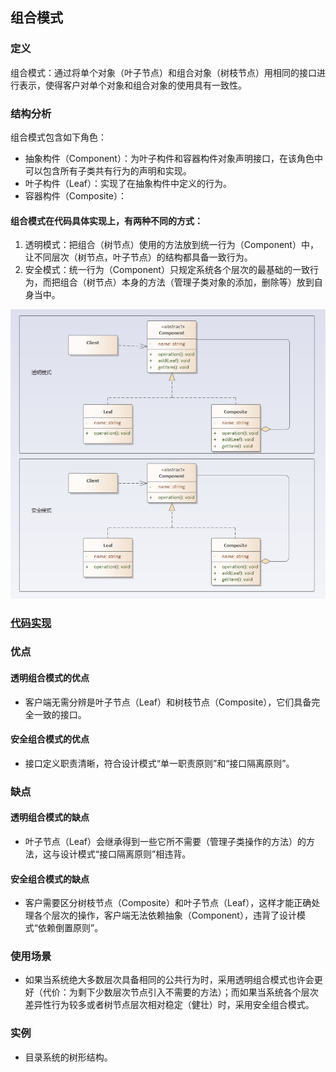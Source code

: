 ## 组合模式

### 定义
组合模式：通过将单个对象（叶子节点）和组合对象（树枝节点）用相同的接口进行表示，使得客户对单个对象和组合对象的使用具有一致性。

### 结构分析
组合模式包含如下角色：
- 抽象构件（Component）：为叶子构件和容器构件对象声明接口，在该角色中可以包含所有子类共有行为的声明和实现。
- 叶子构件（Leaf）：实现了在抽象构件中定义的行为。
- 容器构件（Composite）：

#### 组合模式在代码具体实现上，有两种不同的方式：
1. 透明模式：把组合（树节点）使用的方法放到统一行为（Component）中，让不同层次（树节点，叶子节点）的结构都具备一致行为。
2. 安全模式：统一行为（Component）只规定系统各个层次的最基础的一致行为，而把组合（树节点）本身的方法（管理子类对象的添加，删除等）放到自身当中。

![Composite](../../images/pattern/Composite.png)  

### [代码实现](../../code/composite)

### 优点

#### 透明组合模式的优点
- 客户端无需分辨是叶子节点（Leaf）和树枝节点（Composite），它们具备完全一致的接口。

#### 安全组合模式的优点
- 接口定义职责清晰，符合设计模式“单一职责原则”和“接口隔离原则”。

### 缺点

#### 透明组合模式的缺点
- 叶子节点（Leaf）会继承得到一些它所不需要（管理子类操作的方法）的方法，这与设计模式“接口隔离原则”相违背。

#### 安全组合模式的缺点

- 客户需要区分树枝节点（Composite）和叶子节点（Leaf），这样才能正确处理各个层次的操作，客户端无法依赖抽象（Component），违背了设计模式“依赖倒置原则”。

### 使用场景
- 如果当系统绝大多数层次具备相同的公共行为时，采用透明组合模式也许会更好（代价：为剩下少数层次节点引入不需要的方法）；而如果当系统各个层次差异性行为较多或者树节点层次相对稳定（健壮）时，采用安全组合模式。

### 实例
- 目录系统的树形结构。
